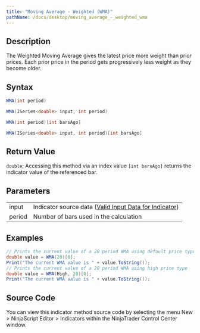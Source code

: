```yaml
---
title: "Moving Average - Weighted (WMA)"
pathName: /docs/desktop/moving_average_-_weighted_wma
---
```


## Description

The Weighted Moving Average gives the latest price more weight than prior prices. Each prior price in the period gets progressively less weight as they become older.

## Syntax

```csharp
WMA(int period)
```

```csharp
WMA(ISeries<double> input, int period)
```

```csharp
WMA(int period)[int barsAgo]
```

```csharp
WMA(ISeries<double> input, int period)[int barsAgo]
```

## Return Value

`double`; Accessing this method via an index value `[int barsAgo]` returns the indicator value of the referenced bar.

## Parameters

|  |  |
| --- | --- |
| input | Indicator source data ([Valid Input Data for Indicator](/docs/desktop/valid_input_data_for_indicator)) |
| period | Number of bars used in the calculation |

## Examples

```csharp
// Prints the current value of a 20 period WMA using default price type
double value = WMA(20)[0];
Print("The current WMA value is " + value.ToString());
// Prints the current value of a 20 period WMA using high price type
double value = WMA(High, 20)[0];
Print("The current WMA value is " + value.ToString());
```

## Source Code

You can view this indicator method source code by selecting the menu New > NinjaScript Editor > Indicators within the NinjaTrader Control Center window.
